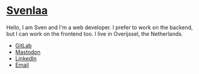 # [Svenlaa](https://svenlaa.com)

Hello, I am Sven and I'm a web developer. I prefer to work on the backend, but I can work on the frontend too. I live in Overijssel, the Netherlands.

- [GitLab](https://gitlab.com/Svenlaa)
- [Mastodon](https://mas.to/@Svenlaa)
- [LinkedIn](https://linkedin.com/in/svenlaa)
- [Email](mailto:mail@svenlaa.com)
